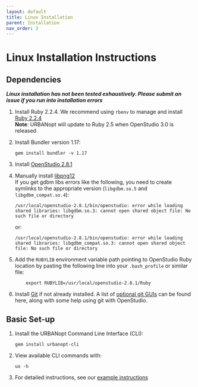 ```yaml
---
layout: default
title: Linux Installation
parent: Installation
nav_order: 3
---
```


# Linux Installation Instructions

## Dependencies

**_Linux installation has not been tested exhaustively. Please submit an issue if you run into installation errors_**

1. Install Ruby 2.2.4.  We recommend using `rbenv` to manage and install [Ruby 2.2.4](https://github.com/rbenv/rbenv#installation)  
 **Note**: URBANopt will update to Ruby 2.5 when OpenStudio 3.0 is released
 1. Install Bundler version 1.17:

	```terminal
	gem install bundler -v 1.17
	```
1. Install [OpenStudio 2.8.1](https://github.com/NREL/OpenStudio/releases/tag/v2.8.1)  
1. Manually install [libpng12](https://www.linuxuprising.com/2018/05/fix-libpng12-0-missing-in-ubuntu-1804.html)  
If you get gdbm libs errors like the following, you need to create symlinks to the appropriate version (`libgdbm.so.5` and `libgdbm_compat.so.4`):

	```terminal
	/usr/local/openstudio-2.8.1/bin/openstudio: error while loading shared libraries: libgdbm.so.3: cannot open shared object file: No such file or directory
	```

	or:

	```terminal
	/usr/local/openstudio-2.8.1/bin/openstudio: error while loading shared libraries: libgdbm_compat.so.3: cannot open shared object file: No such file or directory
	```


1. Add the `RUBYLIB` environment variable path pointing to OpenStudio Ruby location by pasting the following line into your `.bash_profile` or similar file: 

	```terminal
		export RUBYLIB=/usr/local/openstudio-2.8.1/Ruby
	```

1. Install [Git](https://git-scm.com/) if not already installed. A list of [optional git
   GUIs](https://github.com/NREL/OpenStudio/wiki/Using-OpenStudio-with-Git-and-GitHub)
   can be found here,
   along with some help using git with OpenStudio. 

## Basic Set-up

1. Install the URBANopt Command Line Interface (CLI):

    ```terminal
    gem install urbanopt-cli
    ```

1. View available CLI commands with:

    ```terminal
    uo -h
    ```

1. For detailed instructions, see our [example instructions](../usage/run_example.md)
